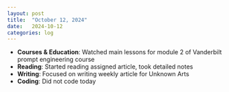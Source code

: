 ```yaml
---
layout: post
title:  "October 12, 2024"
date:   2024-10-12
categories: log
---
```


- **Courses & Education**: Watched main lessons for module 2 of Vanderbilt prompt engineering course
- **Reading**: Started reading assigned article, took detailed notes
- **Writing**: Focused on writing weekly article for Unknown Arts
- **Coding**: Did not code today